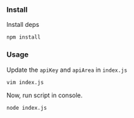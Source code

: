 ### Install

Install deps

    npm install

### Usage

Update the `apiKey` and `apiArea` in `index.js`

    vim index.js

Now, run script in console.

    node index.js
